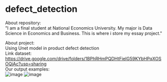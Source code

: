 # defect_detection
About repository: \
"I am a final student at National Economics University. My major is Data Science in Economics and Business. This is where i store my essay project." 

About project: \
Using Unet model in product defect detection \
Link dataset: https://drive.google.com/drive/folders/1BPhRHmPQDHtFieIG59KYbHPqXOSOQjAc?usp=sharing \
Our output examples: \
![image](https://user-images.githubusercontent.com/81805609/209946449-6663eff7-3b99-472a-849e-c7a08ae6445b.png)
![image](https://user-images.githubusercontent.com/81805609/209946490-27eb6419-eb87-4875-bc65-f66be0d4d176.png)


